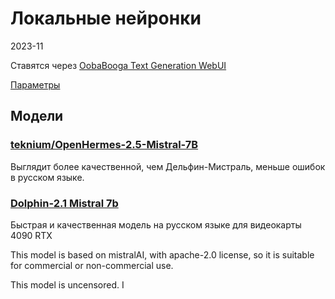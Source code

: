 # Локальные нейронки

2023-11

Ставятся через [OobaBooga Text Generation WebUI](https://github.com/oobabooga/text-generation-webui)

[Параметры](./params/README.MD) 


## Модели

### [teknium/OpenHermes-2.5-Mistral-7B](https://huggingface.co/teknium/OpenHermes-2.5-Mistral-7B)

Выглядит более качественной, чем Дельфин-Мистраль, меньше ошибок в русском языке.


### [Dolphin-2.1 Mistral 7b](https://huggingface.co/ehartford/dolphin-2.1-mistral-7b)

Быстрая и качественная модель на русском языке для видеокарты 4090 RTX

This model is based on mistralAI, with apache-2.0 license, so it is suitable for commercial or non-commercial use.

This model is uncensored. I